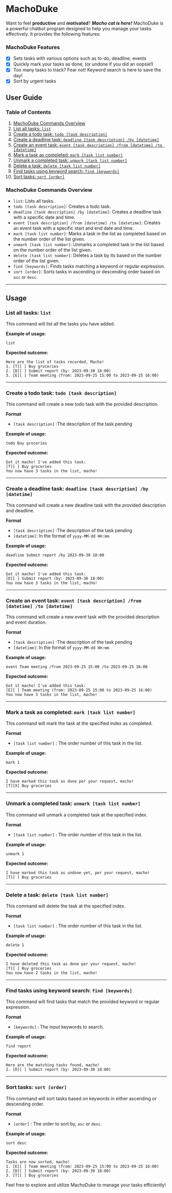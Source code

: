 # MachoDuke

Want to feel **productive** and **motivated**? **_Macho cat is here!_**
MachoDuke is a powerful chatbot program designed to help you manage your tasks effectively. It provides the following features:

### MachoDuke Features
- [x] Sets tasks with various options such as to-do, deadline, events
- [x] Quickly mark your tasks as done, (or undone if you did an oopsie!)
- [x] Too many tasks to track? Fear not! Keyword search is here to save the day!
- [x] Sort by urgent tasks

## User Guide

### Table of Contents
1. [MachoDuke Commands Overview](#machoduke-commands-overview)
2. [List all tasks: `list`](#list-all-tasks-list)
3. [Create a todo task: `todo [task description]`](#create-a-todo-task-todo-task-description)
4. [Create a deadline task: `deadline [task description] /by [datetime]`](#create-a-deadline-task-deadline-task-description-by-datetime)
5. [Create an event task: `event [task description] /from [datetime] /to [datetime]`](#create-an-event-task-event-task-description-from-datetime-to-datetime)
6. [Mark a task as completed: `mark [task list number]`](#mark-a-task-as-completed-mark-task-list-number)
7. [Unmark a completed task: `unmark [task list number]`](#unmark-a-completed-task-unmark-task-list-number)
8. [Delete a task: `delete [task list number]`](#delete-a-task-delete-task-list-number)
9. [Find tasks using keyword search: `find [keywords]`](#find-tasks-using-keyword-search-find-keywords)
10. [Sort tasks: `sort [order]`](#sort-tasks-sort-order)
    

### MachoDuke Commands Overview
- `list`: Lists all tasks.
- `todo [task description]`: Creates a todo task.
- `deadline [task description] /by [datetime]`: Creates a deadline task with a specific date and time.
- `event [task description] /from [datetime] /to [datetime]`: Creates an event task with a specific start and end date and time.
- `mark [task list number]`: Marks a task in the list as completed based on the number order of the list given.
- `unmark [task list number]`: Unmarks a completed task in the list based on the number order of the list given.
- `delete [task list number]`: Deletes a task by its based on the number order of the list given.
- `find [keywords]`: Finds tasks matching a keyword or regular expression.
- `sort [order]`: Sorts tasks in ascending or descending order based on `asc` or `desc`.

---
## Usage

### List all tasks: `list`

This command will list all the tasks you have added.

**Example of usage:**

```
list
```

**Expected outcome:**

```
Here are the list of tasks recorded, Macho!
1. [T][ ] Buy groceries
2. [D][ ] Submit report (by: 2023-09-30 18:00)
3. [E][ ] Team meeting (from: 2023-09-25 15:00 to 2023-09-25 16:00)
```
---
### Create a todo task: `todo [task description]`

This command will create a new todo task with the provided description.

**Format**
- `[task description]` :The description of the task pending

**Example of usage:**

```
todo Buy groceries
```

**Expected outcome:**

```
Got it macho! I've added this task:
[T][ ] Buy groceries
You now have 3 tasks in the list, macho!
```
---
### Create a deadline task: `deadline [task description] /by [datetime]`

This command will create a new deadline task with the provided description and deadline.

**Format**
- `[task description]` :The description of the task pending
- `[datetime]`: In the format of `yyyy-MM-dd HH:mm`

**Example of usage:**

```
deadline Submit report /by 2023-09-30 18:00
```

**Expected outcome:**

```
Got it macho! I've added this task:
[D][ ] Submit report (by: 2023-09-30 18:00)
You now have 3 tasks in the list, macho!
```
---
### Create an event task: `event [task description] /from [datetime] /to [datetime]`

This command will create a new event task with the provided description and event duration.

**Format**
- `[task description]` :The description of the task pending
- `[datetime]`: In the format of `yyyy-MM-dd HH:mm`

**Example of usage:**

```
event Team meeting /from 2023-09-25 15:00 /to 2023-09-25 16:00
```

**Expected outcome:**

```
Got it macho! I've added this task:
[E][ ] Team meeting (from: 2023-09-25 15:00 to 2023-09-25 16:00)
You now have 3 tasks in the list, macho!
```
---
### Mark a task as completed: `mark [task list number]`

This command will mark the task at the specified index as completed.

**Format**
- `[task list number]` : The order number of this task in the list.

**Example of usage:**

```
mark 1
```

**Expected outcome:**

```
I have marked this task as done per your request, macho!
[T][X] Buy groceries
```
---
### Unmark a completed task: `unmark [task list number]`

This command will unmark a completed task at the specified index.

**Format**
- `[task list number]` : The order number of this task in the list.

**Example of usage:**

```
unmark 1
```

**Expected outcome:**

```
I have marked this task as undone yet, per your request, macho!
[T][ ] Buy groceries
```
---
### Delete a task: `delete [task list number]`

This command will delete the task at the specified index.

**Format**
- `[task list number]` : The order number of this task in the list.

**Example of usage:**

```
delete 1
```

**Expected outcome:**

```
I have deleted this task as done per your request, macho!
[T][ ] Buy groceries
You now have 2 tasks in the list, macho!
```
---
### Find tasks using keyword search: `find [keywords]`

This command will find tasks that match the provided keyword or regular expression.

**Format**
- `[keywords]` : The input keywords to search.

**Example of usage:**

```
find report
```

**Expected outcome:**

```
Here are the matching tasks found, macho!
2. [D][ ] Submit report (by: 2023-09-30 18:00)
```
---
### Sort tasks: `sort [order]`

This command will sort tasks based on keywords in either ascending or descending order.

**Format**
- `[order]` : The order to sort by, `asc` or `desc`.

**Example of usage:**

```
sort desc
```

**Expected outcome:**

```
Tasks are now sorted, macho!
1. [E][ ] Team meeting (from: 2023-09-25 15:00 to 2023-09-25 16:00)
2. [D][ ] Submit report (by: 2023-09-30 18:00)
3. [T][ ] Buy groceries
```

Feel free to explore and utilize MachoDuke to manage your tasks efficiently!